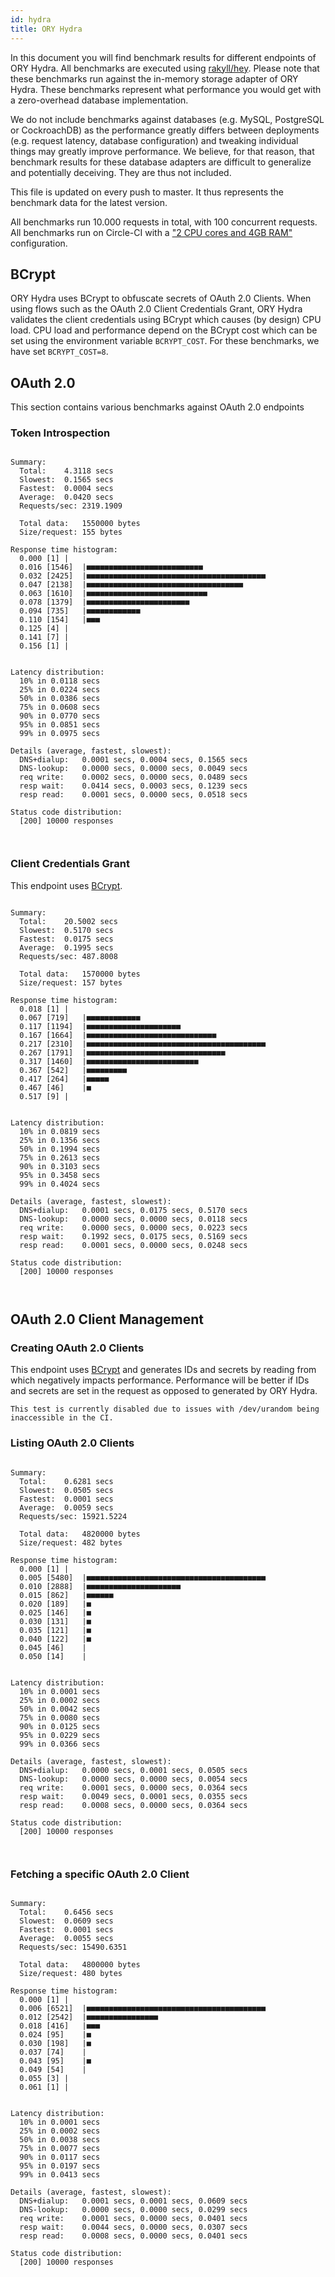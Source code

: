 ```yaml
---
id: hydra
title: ORY Hydra
---
```


In this document you will find benchmark results for different endpoints of ORY Hydra. All benchmarks are executed
using [rakyll/hey](https://github.com/rakyll/hey). Please note that these benchmarks run against the in-memory storage
adapter of ORY Hydra. These benchmarks represent what performance you would get with a zero-overhead database implementation.

We do not include benchmarks against databases (e.g. MySQL, PostgreSQL or CockroachDB) as the performance greatly differs between
deployments (e.g. request latency, database configuration) and tweaking individual things may greatly improve performance.
We believe, for that reason, that benchmark results for these database adapters are difficult to generalize and potentially
deceiving. They are thus not included.

This file is updated on every push to master. It thus represents the benchmark data for the latest version.

All benchmarks run 10.000 requests in total, with 100 concurrent requests. All benchmarks run on Circle-CI with a
["2 CPU cores and 4GB RAM"](https://support.circleci.com/hc/en-us/articles/360000489307-Why-do-my-tests-take-longer-to-run-on-CircleCI-than-locally-)
configuration.

## BCrypt

ORY Hydra uses BCrypt to obfuscate secrets of OAuth 2.0 Clients. When using flows such as the OAuth 2.0 Client Credentials
Grant, ORY Hydra validates the client credentials using BCrypt which causes (by design) CPU load. CPU load and performance
depend on the BCrypt cost which can be set using the environment variable `BCRYPT_COST`. For these benchmarks,
we have set `BCRYPT_COST=8`.

## OAuth 2.0

This section contains various benchmarks against OAuth 2.0 endpoints

### Token Introspection

```

Summary:
  Total:	4.3118 secs
  Slowest:	0.1565 secs
  Fastest:	0.0004 secs
  Average:	0.0420 secs
  Requests/sec:	2319.1909
  
  Total data:	1550000 bytes
  Size/request:	155 bytes

Response time histogram:
  0.000 [1]	|
  0.016 [1546]	|■■■■■■■■■■■■■■■■■■■■■■■■■■
  0.032 [2425]	|■■■■■■■■■■■■■■■■■■■■■■■■■■■■■■■■■■■■■■■■
  0.047 [2138]	|■■■■■■■■■■■■■■■■■■■■■■■■■■■■■■■■■■■
  0.063 [1610]	|■■■■■■■■■■■■■■■■■■■■■■■■■■■
  0.078 [1379]	|■■■■■■■■■■■■■■■■■■■■■■■
  0.094 [735]	|■■■■■■■■■■■■
  0.110 [154]	|■■■
  0.125 [4]	|
  0.141 [7]	|
  0.156 [1]	|


Latency distribution:
  10% in 0.0118 secs
  25% in 0.0224 secs
  50% in 0.0386 secs
  75% in 0.0608 secs
  90% in 0.0770 secs
  95% in 0.0851 secs
  99% in 0.0975 secs

Details (average, fastest, slowest):
  DNS+dialup:	0.0001 secs, 0.0004 secs, 0.1565 secs
  DNS-lookup:	0.0000 secs, 0.0000 secs, 0.0049 secs
  req write:	0.0002 secs, 0.0000 secs, 0.0489 secs
  resp wait:	0.0414 secs, 0.0003 secs, 0.1239 secs
  resp read:	0.0001 secs, 0.0000 secs, 0.0518 secs

Status code distribution:
  [200]	10000 responses



```

### Client Credentials Grant

This endpoint uses [BCrypt](#bcrypt).

```

Summary:
  Total:	20.5002 secs
  Slowest:	0.5170 secs
  Fastest:	0.0175 secs
  Average:	0.1995 secs
  Requests/sec:	487.8008
  
  Total data:	1570000 bytes
  Size/request:	157 bytes

Response time histogram:
  0.018 [1]	|
  0.067 [719]	|■■■■■■■■■■■■
  0.117 [1194]	|■■■■■■■■■■■■■■■■■■■■■
  0.167 [1664]	|■■■■■■■■■■■■■■■■■■■■■■■■■■■■■
  0.217 [2310]	|■■■■■■■■■■■■■■■■■■■■■■■■■■■■■■■■■■■■■■■■
  0.267 [1791]	|■■■■■■■■■■■■■■■■■■■■■■■■■■■■■■■
  0.317 [1460]	|■■■■■■■■■■■■■■■■■■■■■■■■■
  0.367 [542]	|■■■■■■■■■
  0.417 [264]	|■■■■■
  0.467 [46]	|■
  0.517 [9]	|


Latency distribution:
  10% in 0.0819 secs
  25% in 0.1356 secs
  50% in 0.1994 secs
  75% in 0.2613 secs
  90% in 0.3103 secs
  95% in 0.3458 secs
  99% in 0.4024 secs

Details (average, fastest, slowest):
  DNS+dialup:	0.0001 secs, 0.0175 secs, 0.5170 secs
  DNS-lookup:	0.0000 secs, 0.0000 secs, 0.0118 secs
  req write:	0.0000 secs, 0.0000 secs, 0.0223 secs
  resp wait:	0.1992 secs, 0.0175 secs, 0.5169 secs
  resp read:	0.0001 secs, 0.0000 secs, 0.0248 secs

Status code distribution:
  [200]	10000 responses



```

## OAuth 2.0 Client Management

### Creating OAuth 2.0 Clients

This endpoint uses [BCrypt](#bcrypt) and generates IDs and secrets by reading from  which negatively impacts
performance. Performance will be better if IDs and secrets are set in the request as opposed to generated by ORY Hydra.

```
This test is currently disabled due to issues with /dev/urandom being inaccessible in the CI.
```

### Listing OAuth 2.0 Clients

```

Summary:
  Total:	0.6281 secs
  Slowest:	0.0505 secs
  Fastest:	0.0001 secs
  Average:	0.0059 secs
  Requests/sec:	15921.5224
  
  Total data:	4820000 bytes
  Size/request:	482 bytes

Response time histogram:
  0.000 [1]	|
  0.005 [5480]	|■■■■■■■■■■■■■■■■■■■■■■■■■■■■■■■■■■■■■■■■
  0.010 [2888]	|■■■■■■■■■■■■■■■■■■■■■
  0.015 [862]	|■■■■■■
  0.020 [189]	|■
  0.025 [146]	|■
  0.030 [131]	|■
  0.035 [121]	|■
  0.040 [122]	|■
  0.045 [46]	|
  0.050 [14]	|


Latency distribution:
  10% in 0.0001 secs
  25% in 0.0002 secs
  50% in 0.0042 secs
  75% in 0.0080 secs
  90% in 0.0125 secs
  95% in 0.0229 secs
  99% in 0.0366 secs

Details (average, fastest, slowest):
  DNS+dialup:	0.0000 secs, 0.0001 secs, 0.0505 secs
  DNS-lookup:	0.0000 secs, 0.0000 secs, 0.0054 secs
  req write:	0.0001 secs, 0.0000 secs, 0.0364 secs
  resp wait:	0.0049 secs, 0.0001 secs, 0.0355 secs
  resp read:	0.0008 secs, 0.0000 secs, 0.0364 secs

Status code distribution:
  [200]	10000 responses



```

### Fetching a specific OAuth 2.0 Client

```

Summary:
  Total:	0.6456 secs
  Slowest:	0.0609 secs
  Fastest:	0.0001 secs
  Average:	0.0055 secs
  Requests/sec:	15490.6351
  
  Total data:	4800000 bytes
  Size/request:	480 bytes

Response time histogram:
  0.000 [1]	|
  0.006 [6521]	|■■■■■■■■■■■■■■■■■■■■■■■■■■■■■■■■■■■■■■■■
  0.012 [2542]	|■■■■■■■■■■■■■■■■
  0.018 [416]	|■■■
  0.024 [95]	|■
  0.030 [198]	|■
  0.037 [74]	|
  0.043 [95]	|■
  0.049 [54]	|
  0.055 [3]	|
  0.061 [1]	|


Latency distribution:
  10% in 0.0001 secs
  25% in 0.0002 secs
  50% in 0.0038 secs
  75% in 0.0077 secs
  90% in 0.0117 secs
  95% in 0.0197 secs
  99% in 0.0413 secs

Details (average, fastest, slowest):
  DNS+dialup:	0.0001 secs, 0.0001 secs, 0.0609 secs
  DNS-lookup:	0.0000 secs, 0.0000 secs, 0.0299 secs
  req write:	0.0001 secs, 0.0000 secs, 0.0401 secs
  resp wait:	0.0044 secs, 0.0000 secs, 0.0307 secs
  resp read:	0.0008 secs, 0.0000 secs, 0.0401 secs

Status code distribution:
  [200]	10000 responses



```
